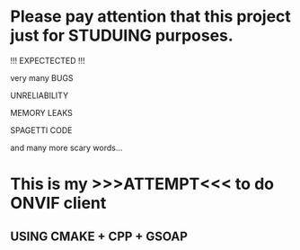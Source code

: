 # Please pay attention that this project just for STUDUING purposes.
!!! EXPECTECTED !!!

  very many BUGS
  
  UNRELIABILITY
  
  MEMORY LEAKS
  
  SPAGETTI CODE
  
  and many more scary words...

# This is my >>>ATTEMPT<<< to do ONVIF client
## USING CMAKE + CPP + GSOAP
